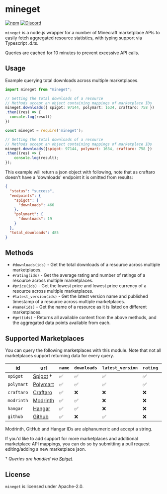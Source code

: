 # mineget
[![npm](https://img.shields.io/npm/v/mineget)](https://www.npmjs.com/package/mineget)
[![Discord](https://img.shields.io/discord/818135932103557162?color=7289da&logo=discord)](https://discord.gg/tVYhJfyDWG)

`mineget` is a node.js wrapper for a number of Minecraft marketplace APIs to easily fetch aggregated resource statistics, with typing support via Typescript .d.ts.

Queries are cached for 10 minutes to prevent excessive API calls.

## Usage
Example querying total downloads across multiple marketplaces.
```ts
import mineget from "mineget";

// Getting the total downloads of a resource
// Methods accept an object containing mappings of marketplace IDs
mineget.downloads({ spigot: 97144, polymart: 1634, craftaro: 758 })
.then((res) => {
  console.log(result)
})

```

```js
const mineget = require('mineget');

// Getting the total downloads of a resource
// Methods accept an object containing mappings of marketplace IDs
mineget.downloads({spigot: 97144, polymart: 1634, craftaro: 758 })
.then((res) => {
    console.log(result);
});
```
This example will return a json object with following, note that as craftaro doesn't have a 'downloads' endpoint it is omitted from results:
```json
{
  "status": "success",
  "endpoints": { 
    "spigot": { 
      "downloads": 466 
    }, 
    "polymart": { 
      "downloads": 19 
    }
  },
  "total_downloads": 485
}
```

## Methods
* `#downloads(ids)` - Get the total downloads of a resource across multiple marketplaces.
* `#rating(ids)` - Get the average rating and number of ratings of a resource across multiple marketplaces.
* `#price(ids)` - Get the lowest price and lowest price currency of a resource across multiple marketplaces. 
* `#latest_version(ids)` - Get the latest version name and published timestamp of a resource across multiple marketplaces.
* `#name(ids)` - Get the name of a resource as it is listed on different marketplaces.
* `#get(ids)` - Returns all available content from the above methods, and the aggregated data points available from each.

## Supported Marketplaces
You can query the following marketplaces with this module. Note that not all marketplaces support returning data for every query.

| id         | url                                          | `name` | `downloads` | `latest_version` | `rating` | `price` |
|------------|----------------------------------------------|--------|-------------|------------------|----------|---------|
| `spigot`   | [Spigot](https://www.spigotmc.org/) &dagger; | ✅      | ✅           | ✅                | ✅        | ✅       |
| `polymart` | [Polymart](https://polymart.com/)            | ✅      | ✅           | ✅                | ✅        | ✅       |
| `craftaro` | [Craftaro](https://craftaro.com/)            | ✅      | ❌           | ❌                | ❌        | ✅       |
| `modrinth` | [Modrinth](https://www.modrinth.com/)        | ✅      | ✅           | ❌                | ❌        | ❌       |
| `hangar`   | [Hangar](https://hangar.papermc.io/)         | ✅      | ✅           | ❌                | ❌        | ❌       |
| `github`   | [Github](https://github.com/)                | ✅      | ❌           | ✅                | ❌        | ❌       |

Modrinth, GitHub and Hangar IDs are alphanumeric and accept a string.

If you'd like to add support for more marketplaces and additional marketplace API mappings, you can do so by submitting a pull request editing/adding a new marketplace json.

&dagger; *Queries are handled via [Spiget](https://spiget.org).*

## License
`mineget` is licensed under Apache-2.0.

